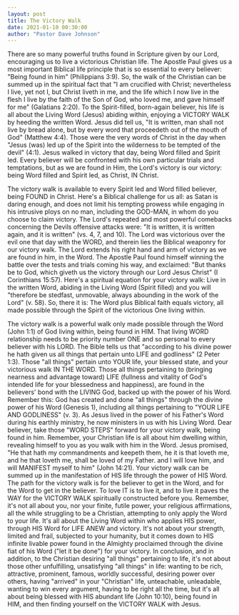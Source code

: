 ```yaml
---
layout: post
title: The Victory Walk
date: 2021-01-10 00:30:00
author: "Pastor Dave Johnson"
---
```


There are so many powerful truths found in Scripture given by our Lord, encouraging us to live a victorious Christian life. The Apostle Paul gives us a most important Biblical life principle that is so essential to every believer: "Being found in him" (Philippians 3:9). So, the walk of the Christian can be summed up in the spiritual fact that "I am crucified with Christ; nevertheless I live, yet not I, but Christ liveth in me, and the life which I now live in the flesh I live by the faith of the Son of God, who loved me, and gave himself for me" (Galatians 2:20). To the Spirit-filled, born-again believer, his life is all about the Living Word (Jesus) abiding within, enjoying a VICTORY WALK by heeding the written Word. Jesus did tell us, "It is written, man shall not live by bread alone, but by every word that proceedeth out of the mouth of God" (Matthew 4:4). Those were the very words of Christ in the day when "Jesus (was) led up of the Spirit into the wilderness to be tempted of the devil" (4:1). Jesus walked in victory that day, being Word filled and Spirit led. Every believer will be confronted with his own particular trials and temptations, but as we are found in Him, the Lord's victory is our victory: being Word filled and Spirit led, as Christ, IN Christ.

The victory walk is available to every Spirit led and Word filled believer, being FOUND in Christ. Here's a Biblical challenge for us all: as Satan is daring enough, and does not limit his tempting prowess while engaging in his intrusive ploys on no man, including the GOD-MAN, in whom do you choose to claim victory. The Lord's repeated and most powerful comebacks concerning the Devils offensive attacks were: "It is written, it is written again, and it is written" (vs. 4, 7, and 10). The Lord was victorious over the evil one that day with the WORD, and therein lies the Biblical weaponry for our victory walk. The Lord extends his right hand and arm of victory as we are found in him, in the Word. The Apostle Paul found himself winning the battle over the tests and trials coming his way, and exclaimed: "But thanks be to God, which giveth us the victory through our Lord Jesus Christ" (I Corinthians 15:57). Here's a spiritual equation for your victory walk: Live in the written Word, abiding in the Living Word (Spirit filled) and you will "therefore be stedfast, unmovable, always abounding in the work of the Lord" (v. 58). So, there it is: The Word plus Biblical faith equals victory, all made possible through the Spirit of the victorious One living within.

The victory walk is a powerful walk only made possible through the Word (John 1:1) of God living within, being found in HIM. That living WORD relationship needs to be priority number ONE and so personal to every believer with his LORD. The Bible tells us that "according to his divine power he hath given us all things that pertain unto LIFE and godliness" (2 Peter 1:3). Those "all things" pertain unto YOUR life, your blessed state, and your victorious walk IN THE WORD. Those all things pertaining to (bringing nearness and advantage toward) LIFE (fullness and vitality of God's intended life for your blessedness and happiness), are found in the believers' bond with the LIVING God, backed up with the power of his Word. Remember this: God has created and done "all things" through the divine power of his Word (Genesis 1), including all things pertaining to "YOUR LIFE AND GODLINESS" (v. 3). As Jesus lived in the power of his Father's Word during his earthly ministry, he now ministers in us with his Living Word. Dear believer, take those "WORD STEPS" forward for your victory walk, being found in him. Remember, your Christian life is all about him dwelling within, revealing himself to you as you walk with him in the Word. Jesus promised, "He that hath my commandments and keepeth them, he it is that loveth me, and he that loveth me, shall be loved of my Father. and I will love him, and will MANIFEST myself to him" (John 14:21). Your victory walk can be summed up in the manifestation of HIS life through the power of HIS Word. The path for the victory walk is for the believer to get in the Word, and for the Word to get in the believer. To love IT is to live it, and to live it paves the WAY for the VICTORY WALK spiritually constructed before you. Remember, it's not all about you, nor your finite, futile power, your religious affirmations, all the while struggling to be a Christian, attempting to only apply the Word to your life. It's all about the Living Word within who applies HIS power, through HIS Word for LIFE ANEW and victory. It's not about your strength, limited and frail, subjected to your humanity, but it comes down to HIS infinite livable power found in the Almighty proclaimed through the divine fiat of his Word ("let it be done") for your victory. In conclusion, and in addition, to the Christian desiring "all things" pertaining to life, it's not about those other unfulfilling, unsatisfying "all things" in life: wanting to be rich, attractive, prominent, famous, worldly successful, desiring power over others, having "arrived" in your "Christian" life, unteachable, unleadable, wanting to win every argument, having to be right all the time, but it's all about being blessed with HIS abundant life (John 10:10), being found in HIM, and then finding yourself on the VICTORY WALK with Jesus.
